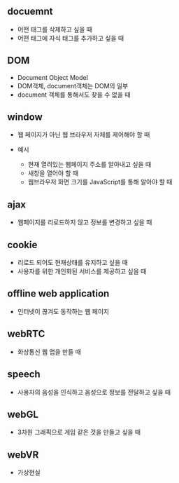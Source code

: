 ## docuemnt

- 어떤 태그를 삭제하고 싶을 때
- 어떤 태그에 자식 태그를 추가하고 싶을 때

 

## DOM

- Document Object Model
- DOM객체, document객체는 DOM의 일부
- document 객체를 통해서도 찾을 수 없을 때

 

## window

- 웹 페이지가 아닌 웹 브라우저 자체를 제어해야 할 때

- 예시

  - 현재 열려있는 웹페이지 주소를 알아내고 싶을 때
  - 새창을 열어야 할 때
  - 웹브라우저 화면 크기를 JavaScript를 통해 알아야 할 때

 

## ajax

- 웹페이지를 리로드하지 않고 정보를 변경하고 싶을 때

 

## cookie

- 리로드 되어도 현재상태를 유지하고 싶을 때
- 사용자를 위한 개인화된 서비스를 제공하고 싶을 때

 

## offline web application

- 인터넷이 끊겨도 동작하는 웹 페이지

 

## webRTC

- 화상통신 웹 앱을 만들 때

 

## speech

- 사용자의 음성을 인식하고 음성으로 정보를 전달하고 싶을 때

 

## webGL

- 3차원 그래픽으로 게임 같은 것을 만들고 싶을 때

 

## webVR

- 가상현실